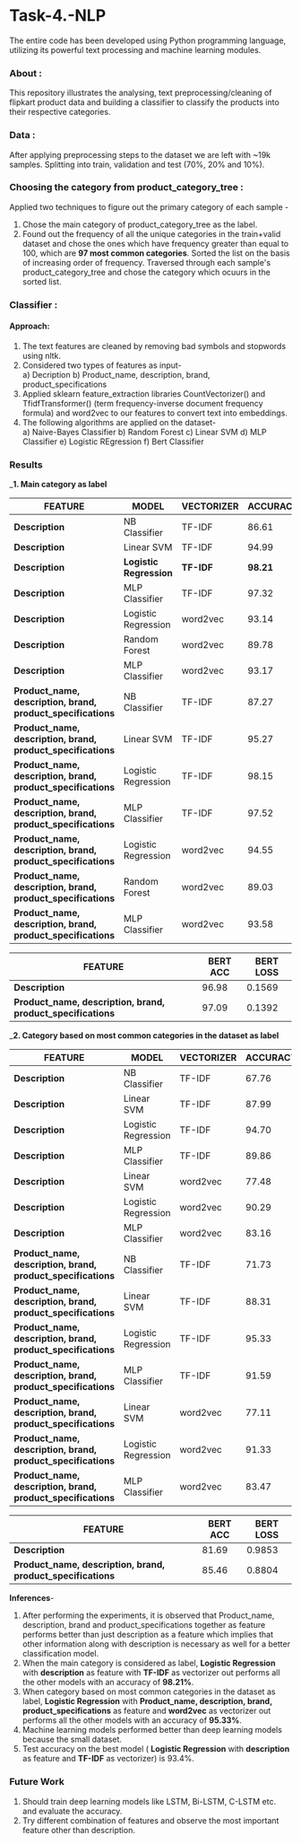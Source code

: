 # Task-4.-NLP
The entire code has been developed using Python programming language, utilizing its powerful text processing and machine learning modules.

### About :
This repository illustrates the analysing, text preprocessing/cleaning of flipkart product data and building a classifier to classify the products into their respective categories.

### Data :
After applying preprocessing steps to the dataset we are left with ~19k samples. Splitting into train, validation and test (70%, 20% and 10%).

### Choosing the category from product_category_tree :
Applied two techniques to figure out the primary category of each sample - <br/>
1. Chose the main category of product_category_tree as the label.
2. Found out the frequency of all the unique categories in the train+valid dataset and chose the ones which have frequency greater than equal to 100, which are __97 most common categories__.
  Sorted the list on the basis of increasing order of frequency.
  Traversed through each sample's product_category_tree and chose the category which ocuurs in the sorted list.
  
### Classifier :

#### Approach:
 1. The text features are cleaned by removing bad symbols and stopwords using nltk.
 2. Considered two types of features as input- <br/>
    a) Decription
    b) Product_name, description, brand, product_specifications
 3. Applied sklearn feature_extraction libraries CountVectorizer() and TfidfTransformer() (term frequency-inverse document frequency formula) and word2vec to our features to convert text into embeddings.
 4. The following algorithms are applied on the dataset- <br/>
     a) Naive-Bayes Classifier
     b) Random Forest
     c) Linear SVM
     d) MLP Classifier
     e) Logistic REgression
     f) Bert Classifier
     
### Results  
 ___1. Main category as label__
   
  FEATURE | MODEL | VECTORIZER | ACCURACY
  --------|-------|------------|---------
  __Description__|NB Classifier|TF-IDF|86.61
  __Description__|Linear SVM|TF-IDF|94.99
  __Description__|__Logistic Regression__|__TF-IDF__|__98.21__
  __Description__|MLP Classifier|TF-IDF|97.32
  __Description__|Logistic Regression|word2vec|93.14
  __Description__|Random Forest|word2vec|89.78
  __Description__|MLP Classifier|word2vec|93.17
  __Product_name, description, brand, product_specifications__|NB Classifier|TF-IDF|87.27
  __Product_name, description, brand, product_specifications__|Linear SVM|TF-IDF|95.27
  __Product_name, description, brand, product_specifications__|Logistic Regression|TF-IDF|98.15
  __Product_name, description, brand, product_specifications__|MLP Classifier|TF-IDF|97.52
  __Product_name, description, brand, product_specifications__|Logistic Regression|word2vec|94.55
  __Product_name, description, brand, product_specifications__|Random Forest|word2vec|89.03
  __Product_name, description, brand, product_specifications__|MLP Classifier|word2vec|93.58
  
   FEATURE | BERT ACC | BERT LOSS
   ---------|--------- | ------
   __Description__|96.98|0.1569
   __Product_name, description, brand, product_specifications__ |97.09 | 0.1392
   
___2. Category based on most common categories in the dataset as label__
   
  FEATURE | MODEL | VECTORIZER | ACCURACY
  --------|-------|------------|---------
  __Description__|NB Classifier|TF-IDF|67.76
  __Description__|Linear SVM|TF-IDF|87.99
  __Description__|Logistic Regression|TF-IDF|94.70
  __Description__|MLP Classifier|TF-IDF|89.86
  __Description__|Linear SVM|word2vec|77.48
  __Description__|Logistic Regression|word2vec|90.29
  __Description__|MLP Classifier|word2vec|83.16
  __Product_name, description, brand, product_specifications__|NB Classifier|TF-IDF|71.73
  __Product_name, description, brand, product_specifications__|Linear SVM|TF-IDF|88.31
  __Product_name, description, brand, product_specifications__|Logistic Regression|TF-IDF|95.33
  __Product_name, description, brand, product_specifications__|MLP Classifier|TF-IDF|91.59
  __Product_name, description, brand, product_specifications__|Linear SVM|word2vec|77.11
  __Product_name, description, brand, product_specifications__|Logistic Regression|word2vec|91.33
  __Product_name, description, brand, product_specifications__|MLP Classifier|word2vec|83.47
  
   FEATURE | BERT ACC | BERT LOSS
   ---------|----------| --------
   __Description__|81.69 | 0.9853
   __Product_name, description, brand, product_specifications__ |85.46 | 0.8804
   
   
__Inferences__-
1. After performing the experiments, it is observed that Product_name, description, brand and product_specifications together as feature performs better than just description as a feature which implies that other information along with description is necessary as well for a better classification model.
2. When the main category is considered as label, __Logistic Regression__ with __description__ as feature with __TF-IDF__ as vectorizer out performs all the other models with an accuracy of __98.21%__.
3. When category based on most common categories in the dataset as label, __Logistic Regression__ with __Product_name, description, brand, product_specifications__ as feature and __word2vec__ as vectorizer out performs all the other models with an accuracy of __95.33%__.
4. Machine learning models performed better than deep learning models because the small dataset. 
5. Test accuracy on the best model ( __Logistic Regression__ with __description__ as feature and __TF-IDF__ as vectorizer) is 93.4%.

### Future Work
1. Should train deep learning models like LSTM, Bi-LSTM, C-LSTM etc. and evaluate the accuracy.
2. Try different combination of features and observe the most important feature other than description.
